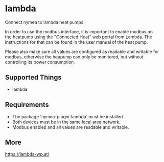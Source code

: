 # lambda

Connect nymea to lambda heat pumps. 

In order to use the modbus interface, it is important to enable modbus on the heatpump using the "Connected Heat" web portal from Lambda. 
The instructions for that can be found in the user manual of the heat pump. 

Please also make sure all values are configured as readable and writable for modbus, otherwise the heapump can only be monitored, but without controlling its power consumption.

## Supported Things

* lambda

## Requirements

* The package 'nymea-plugin-lambda' must be installed
* Both devices must be in the same local area network.
* Modbus enabled and all values are readable and writable.

## More

https://lambda-wp.at/

